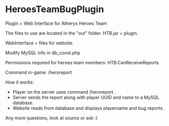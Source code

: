 HeroesTeamBugPlugin
===================

Plugin + Web Interface for Atherys Heroes Team

The files to use are located in the "out" folder.
HTB.jar = plugin.

WebInterface = files for website.

Modify MySQL info in db_const.php

Permissions required for heroes team members: HTB.CanReceiveReports

Command in-game: /heroreport

How it works:

* Player on the server uses command /heroreport <bug report>.
* Server sends the report along with player UUID and name to a MySQL database.
* Website reads from database and displays playername and bug reports.

Any more questions, look at source or ask :)
